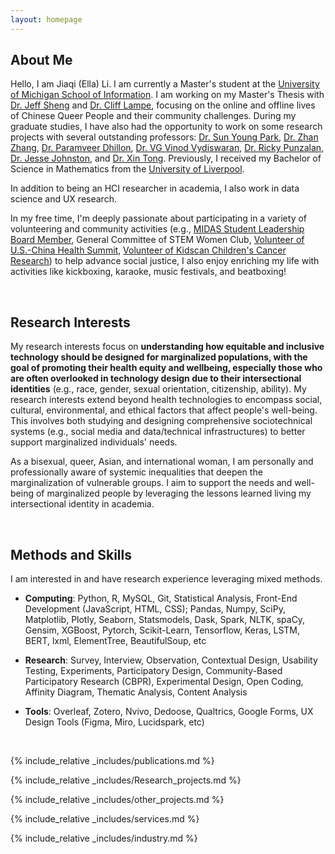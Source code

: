 ```yaml
---
layout: homepage
---
```


## <a id="about-me"></a>About Me

Hello, I am Jiaqi (Ella) Li. I am currently a Master's student at the <a href="https://www.si.umich.edu/" target="_blank">University of Michigan School of Information</a>. I am working on my Master's Thesis with <a href="https://www.si.umich.edu/people/jeff-sheng" target="_blank">Dr. Jeff Sheng</a> and <a href="https://www.si.umich.edu/people/clifford-lampe" target="_blank">Dr. Cliff Lampe</a>, focusing on the online and offline lives of Chinese Queer People and their community challenges. During my graduate studies, I have also had the opportunity to work on some research projects with several outstanding professors: <a href="http://sunyoungpark.weebly.com/" target="_blank">Dr. Sun Young Park</a>, <a href="https://webpage.pace.edu/zzhang/index.html" target="_blank">Dr. Zhan Zhang</a>, <a href="https://pdhillon.com/" target="_blank">Dr. Paramveer Dhillon</a>, <a href="https://www.si.umich.edu/people/vg-vinod-vydiswaran" target="_blank">Dr. VG Vinod Vydiswaran</a>, <a href="https://rpunzalan.com/" target="_blank">Dr. Ricky Punzalan</a>, <a href="https://www.jesseajohnston.net/" target="_blank">Dr. Jesse Johnston</a>, and <a href="https://xintong.ca/" target="_blank">Dr. Xin Tong</a>. Previously, I received my Bachelor of Science in Mathematics from the <a href="https://www.liverpool.ac.uk/" target="_blank">University of Liverpool</a>.

In addition to being an HCI researcher in academia, I also work in data science and UX research.

In my free time, I'm deeply passionate about participating in a variety of volunteering and community activities (e.g., <a href="https://midas.umich.edu/student-community/" target="_blank">MIDAS Student Leadership Board Member</a>, General Committee of STEM Women Club, <a href="https://www.uschinahealthsummit.org/" target="_blank">Volunteer of U.S.-China Health Summit</a>, <a href="https://kidscan.org.uk/" target="_blank">Volunteer of Kidscan Children's Cancer Research</a>) to help advance social justice, I also enjoy enriching my life with activities like kickboxing, karaoke, music festivals, and beatboxing!

<br>

## <a id="research-interests"></a>Research Interests

My research interests focus on **understanding how equitable and inclusive technology should be designed for marginalized populations, with the goal of promoting their health equity and wellbeing, especially those who are often overlooked in technology design due to their intersectional identities** (e.g., race, gender, sexual orientation, citizenship, ability). My research interests extend beyond health technologies to encompass social, cultural, environmental, and ethical factors that affect people's well-being. This involves both studying and designing comprehensive sociotechnical systems (e.g., social media and data/technical infrastructures) to better support marginalized individuals' needs.

As a bisexual, queer, Asian, and international woman, I am personally and professionally aware of systemic inequalities that deepen the marginalization of vulnerable groups. I aim to support the needs and well-being of marginalized people by leveraging the lessons learned living my intersectional identity in academia.

<br>

## <a id="methods-skills"></a>Methods and Skills

I am interested in and have research experience leveraging mixed methods.
<!-- I am interested in and have research experience leveraging mixed methods. In my future work, I will continue to use qualitative methods such as interviews, participatory design (PD), community-based participatory research (CBPR), and ethnography to involve marginalized individuals while applying critical theories, including feminist, queer, and decolonial theories. Furthermore, I will utilize my skills in statistical analysis and computing for tasks such as quantitative analysis (survey, experiments) and software development. Through diverse approaches, I aspire to address different kinds of research questions.-->

- **Computing**: Python, R, MySQL, Git, Statistical Analysis, Front-End Development (JavaScript, HTML, CSS); Pandas, Numpy, SciPy, Matplotlib, Plotly, Seaborn, Statsmodels, Dask, Spark, NLTK, spaCy, Gensim, XGBoost, Pytorch, Scikit-Learn, Tensorflow, Keras, LSTM, BERT, lxml, ElementTree, BeautifulSoup, etc

- **Research**: Survey, Interview, Observation, Contextual Design, Usability Testing, Experiments, Participatory Design, Community-Based Participatory Research (CBPR), Experimental Design, Open Coding, Affinity Diagram, Thematic Analysis, Content Analysis

- **Tools**: Overleaf, Zotero, Nvivo, Dedoose, Qualtrics, Google Forms, UX Design Tools (Figma, Miro, Lucidspark, etc)

<br>


{% include_relative _includes/publications.md %}

{% include_relative _includes/Research_projects.md %}

{% include_relative _includes/other_projects.md %}

{% include_relative _includes/services.md %}

{% include_relative _includes/industry.md %}



